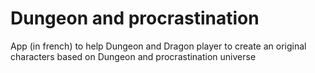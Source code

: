 # Dungeon and procrastination

App (in french) to help Dungeon and Dragon player to create an original characters based on Dungeon and procrastination universe
